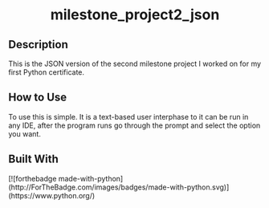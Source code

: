 <h1 align="center">milestone_project2_json </h1>
<h2 align="left">Description </h2>
This is the JSON version of the second milestone project I worked on for my first Python certificate.
<h2 align="left">How to Use</h2>
To use this is simple. It is a text-based user interphase to it can be run in any IDE, after the program runs go through the prompt and select the option you want.
<h2 align="left">Built With</h2>
[![forthebadge made-with-python](http://ForTheBadge.com/images/badges/made-with-python.svg)](https://www.python.org/)
